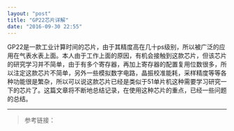 ```yaml
---
layout: "post"
title: "GP22芯片详解"
date: "2016-09-30 22:55"
---
```



GP22是一款工业计算时间的芯片，由于其精度高在几十ps级别，所以被广泛的应用在气表水表上面。本人由于工作上面的原因，有机会接触到这款芯片，但该芯片的研究学习并不简单，由于有多个寄存器，再加上寄存器的配置复用位数很多，所以注定这款芯片不简单，另外一些模拟数字电路，晶振校准能耗，采样精度等等各种功能很是繁杂，所以可以说这款芯片已经是类似于51单片机这种需要学习研究一下的芯片了。这篇文章将不断地总结记录，在使用这种芯片的重点，已经一些问题的总结。


<!-- more -->


***

> 参考链接：
> 
